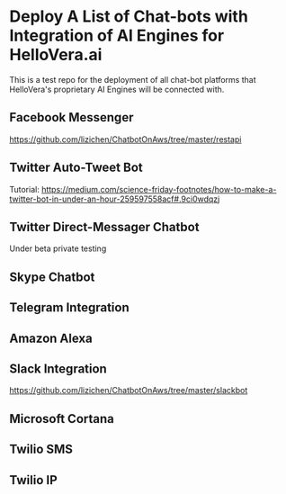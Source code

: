 # Deploy A List of Chat-bots with Integration of AI Engines for HelloVera.ai

This is a test repo for the deployment of all chat-bot platforms that HelloVera's proprietary AI Engines will be connected with.

## Facebook Messenger
https://github.com/lizichen/ChatbotOnAws/tree/master/restapi

## Twitter Auto-Tweet Bot 
Tutorial: https://medium.com/science-friday-footnotes/how-to-make-a-twitter-bot-in-under-an-hour-259597558acf#.9ci0wdqzj 

## Twitter Direct-Messager Chatbot
Under beta private testing

## Skype Chatbot

## Telegram Integration

## Amazon Alexa

## Slack Integration
https://github.com/lizichen/ChatbotOnAws/tree/master/slackbot

## Microsoft Cortana

## Twilio SMS

## Twilio IP
